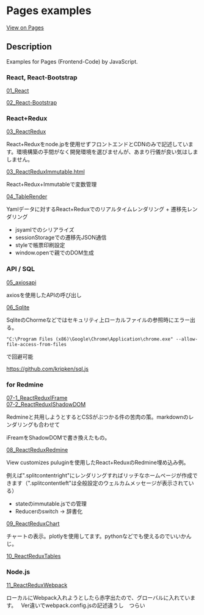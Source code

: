 # Pages examples

[View on Pages](https://gitllama.github.io/Pages/examples/)

## Description

Examples for Pages (Frontend-Code) by JavaScript.

### React, React-Bootstrap

[01_React](01_react.html)

[02_React-Bootstrap](02_react-bootstrap.html)

### React+Redux

[03_ReactRedux](03_ReactRedux.html)

React+Reduxをnode.jpを使用せずフロントエンドとCDNのみで記述しています。環境構築の手間がなく開発環境を選びませんが、あまり行儀が良い気はしましません。

[03_ReactReduxImmutable.html](03_ReactReduxImmutable.html)

React+Redux+Immutableで変数管理

[04_TableRender](04_TableRender.html)

Yamlデータに対するReact+Reduxでのリアルタイムレンダリング + 遷移先レンダリング

- jsyamlでのシリアライズ
- sessionStorageでの遷移先JSON通信
- styleで帳票印刷設定
- window.openで親でのDOM生成

### API / SQL

[05_axiosapi](05_axiosapi.html)

axiosを使用したAPIの呼び出し

[06_Sqlite](06_sqlite.html)

SqliteのChormeなどではセキュリティ上ローカルファイルの参照時にエラー出る。

```
"C:\Program Files (x86)\Google\Chrome\Application\chrome.exe" --allow-file-access-from-files
```
で回避可能

https://github.com/kripken/sql.js

### for Redmine

[07-1_ReactReduxIFrame](07-1_ReactReduxIFrame.html)  
[07-2_ReactReduxIShadowDOM](07-2_ReactReduxIShadowDOM.html)

Redmineと共用しようとするとCSSがぶつかる件の苦肉の策。markdownのレンダリングも合わせて

iFreamをShadowDOMで書き換えたもの。


[08_ReactReduxRedmine](08_ReactReduxRedmine.html)

View customizes puluginを使用したReact+ReduxのRedmine埋め込み例。

例えば".splitcontentright"にレンダリングすればリッチなホームページが作成できます（".splitcontentleft"は全般設定のウェルカムメッセージが表示されている）

- stateのimmutable.jsでの管理
- Reducerのswitch -> 辞書化

[09_ReactReduxChart](09_ReactReduxChart.html)

チャートの表示。plotlyを使用してます。pythonなどでも使えるのでいいかんじ。

[10_ReactReduxTables](10_ReactReduxTables.html)

### Node.js

[11_ReactReduxWebpack](11_ReactReduxWebpack/dist/index.html)

ローカルにWebpack入れようとしたら赤字出たので、グローバルに入れています。  
Ver違いでwebpack.config.jsの記述違うし　つらい

